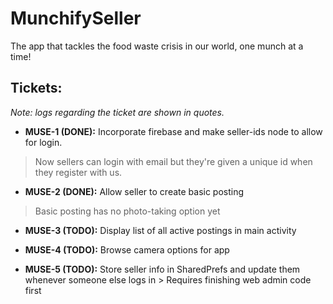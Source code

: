 # MunchifySeller
The app that tackles the food waste crisis in our world, one munch at a time!
## Tickets:
*Note: logs regarding the ticket are shown in quotes.*

* **MUSE-1 (DONE):** Incorporate firebase and make seller-ids node to allow for login.
> Now sellers can login with email but they're given a unique id when they register with us.

* **MUSE-2 (DONE):** Allow seller to create basic posting
> Basic posting has no photo-taking option yet

* **MUSE-3 (TODO):** Display list of all active postings in main activity

* **MUSE-4 (TODO):** Browse camera options for app

* **MUSE-5 (TODO):** Store seller info in SharedPrefs and update them whenever someone else logs in > Requires finishing web admin code first

